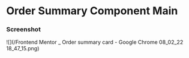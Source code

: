 # Order Summary Component Main

### Screenshot
![](/Frontend Mentor _ Order summary card - Google Chrome 08_02_22 18_47_15.png)
